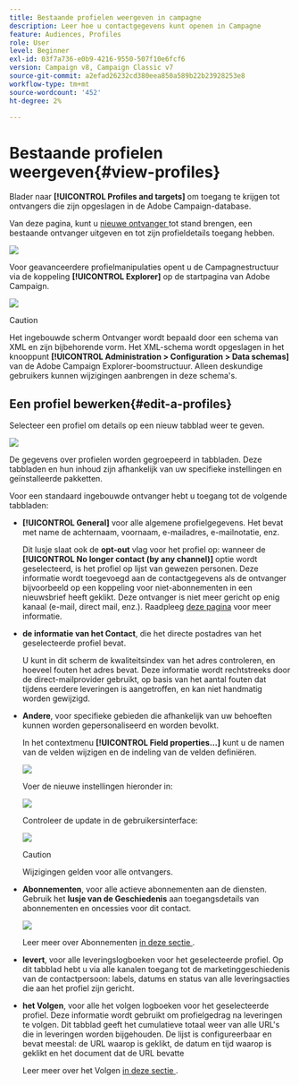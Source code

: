 ```yaml
---
title: Bestaande profielen weergeven in campagne
description: Leer hoe u contactgegevens kunt openen in Campagne
feature: Audiences, Profiles
role: User
level: Beginner
exl-id: 03f7a736-e0b9-4216-9550-507f10e6fcf6
version: Campaign v8, Campaign Classic v7
source-git-commit: a2efad26232cd380eea850a589b22b23928253e8
workflow-type: tm+mt
source-wordcount: '452'
ht-degree: 2%

---
```


# Bestaande profielen weergeven{#view-profiles}

Blader naar **[!UICONTROL Profiles and targets]** om toegang te krijgen tot ontvangers die zijn opgeslagen in de Adobe Campaign-database.

Van deze pagina, kunt u [ nieuwe ontvanger ](create-profiles.md) tot stand brengen, een bestaande ontvanger uitgeven en tot zijn profieldetails toegang hebben.

![](assets/profiles-and-targets.png)

Voor geavanceerdere profielmanipulaties opent u de Campagnestructuur via de koppeling **[!UICONTROL Explorer]** op de startpagina van Adobe Campaign.

![](assets/recipients-in-explorer.png)


>[!CAUTION]
>
>Het ingebouwde scherm Ontvanger wordt bepaald door een schema van XML en zijn bijbehorende vorm. Het XML-schema wordt opgeslagen in het knooppunt **[!UICONTROL Administration > Configuration > Data schemas]** van de Adobe Campaign Explorer-boomstructuur. Alleen deskundige gebruikers kunnen wijzigingen aanbrengen in deze schema&#39;s.
>

## Een profiel bewerken{#edit-a-profiles}

Selecteer een profiel om details op een nieuw tabblad weer te geven.

![](assets/edit-a-profile.png)

De gegevens over profielen worden gegroepeerd in tabbladen. Deze tabbladen en hun inhoud zijn afhankelijk van uw specifieke instellingen en geïnstalleerde pakketten.

Voor een standaard ingebouwde ontvanger hebt u toegang tot de volgende tabbladen:

* **[!UICONTROL General]** voor alle algemene profielgegevens. Het bevat met name de achternaam, voornaam, e-mailadres, e-mailnotatie, enz.

  Dit lusje slaat ook de **opt-out** vlag voor het profiel op: wanneer de **[!UICONTROL No longer contact (by any channel)]** optie wordt geselecteerd, is het profiel op lijst van gewezen personen. Deze informatie wordt toegevoegd aan de contactgegevens als de ontvanger bijvoorbeeld op een koppeling voor niet-abonnementen in een nieuwsbrief heeft geklikt. Deze ontvanger is niet meer gericht op enig kanaal (e-mail, direct mail, enz.). Raadpleeg [deze pagina](../send/quarantines.md) voor meer informatie.

* **de informatie van het Contact**, die het directe postadres van het geselecteerde profiel bevat.

  U kunt in dit scherm de kwaliteitsindex van het adres controleren, en hoeveel fouten het adres bevat. Deze informatie wordt rechtstreeks door de direct-mailprovider gebruikt, op basis van het aantal fouten dat tijdens eerdere leveringen is aangetroffen, en kan niet handmatig worden gewijzigd.

* **Andere**, voor specifieke gebieden die afhankelijk van uw behoeften kunnen worden gepersonaliseerd en worden bevolkt.

  In het contextmenu **[!UICONTROL Field properties…]** kunt u de namen van de velden wijzigen en de indeling van de velden definiëren.

  ![](assets/other-tab-field-properties.png)

  Voer de nieuwe instellingen hieronder in:

  ![](assets/change-field-properties.png)

  Controleer de update in de gebruikersinterface:

  ![](assets/other-tab-updated.png)


  >[!CAUTION]
  >Wijzigingen gelden voor alle ontvangers.
  >


* **Abonnementen**, voor alle actieve abonnementen aan de diensten. Gebruik het **lusje van de Geschiedenis** aan toegangsdetails van abonnementen en oncessies voor dit contact.

  ![](assets/subscription-tab.png)

  Leer meer over Abonnementen [ in deze sectie ](../start/subscriptions.md).

* **levert**, voor alle leveringslogboeken voor het geselecteerde profiel. Op dit tabblad hebt u via alle kanalen toegang tot de marketinggeschiedenis van de contactpersoon: labels, datums en status van alle leveringsacties die aan het profiel zijn gericht.


* **het Volgen**, voor alle het volgen logboeken voor het geselecteerde profiel. Deze informatie wordt gebruikt om profielgedrag na leveringen te volgen. Dit tabblad geeft het cumulatieve totaal weer van alle URL&#39;s die in leveringen worden bijgehouden. De lijst is configureerbaar en bevat meestal: de URL waarop is geklikt, de datum en tijd waarop is geklikt en het document dat de URL bevatte

  Leer meer over het Volgen [ in deze sectie ](../start/tracking.md).
